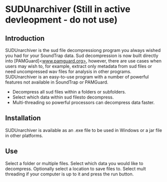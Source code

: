 # SUDUnarchiver (Still in active devleopment - do not use)

## Introduction

SUDUnarchiver is the sud file decompressiong program you always wished you had for your SoundTrap data. Sud decompression is now built directly into [PAMGuard]<www.pamguard.org>, however, there are use cases when users may wish to, for example, extract only metadata from sud files or need uncompressed wav files for analysis in other programs. SUDUnarchiver is an easy-to-use program with a number of powerful features not available in SoundTrap or PAMGuard. 

- Decompress all sud files within a folders or subfolders. 
- Select which data within sud filesto decompress. 
- Multi-threading so powerful processors can decompress data faster.


## Installation 

SUDUnarchiver is available as an .exe file to be used in Windows or a jar file in other platforms. 


## Use

Select a folder or multiple files. Select which data you would like to decompress. Optionally select a location to save files to. Select mult threading if your computer is up to it and press the run button. 

